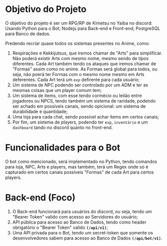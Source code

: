 # Objetivo do Projeto
  O objetivo do projeto é ser um RPG/RP de Kimetsu no Yaiba no discord: Usando Python para o Bot; Nodejs para Back-end e Front-end; PostgreSQL para Banco de dados.
  
  Predendo recriar quase todos os sistemas presentes no Anime, como: 
  1.  Respirações e Kekkijutsus, que iremos chamar de "Arts" para simplificar. Não poderá existir Arts com mesmo nome, mesmo sendo de tipos diferentes. Cada Art também tendo os ataques que iremos chamar de "Formas" assim como no anime. As Formas será global para todos, ou seja, não poerá ter Formas com o mesmo nome mesmo em Arts deferentes. Cada Art terá um `exp` defirente para cada usuário;
  2.  Um sistema de NPC podendo ser controlado por um ADM e ter as mesmas coisas que um player comum tem;
  3.  Um sistema de items, com esse tendo cormécio ou leilão entre jogadores ou NPCS, tendo também um sistema de raridade, podendo ser achado em possíveis canais, sendo opicional: um sistema de durabilidade e quantidade;
  4.  Uma loja para cada chat, sendo possível achar items em certos canais;
  5.  Por fim, um sistema de players, podendo ter `exp`, `inventário` e um `dashboard` tando no discord quanto no front-end.

# Funcionalidades para o Bot
  O bot como mencionado, será implementado no Python, tendo comandos para loja, NPC, Arts e players, mas também, terá um Regex onde só é capturado em certos canais possíveis "Formas" de cada Art para certos players.

# Back-end (Foco)
  1.  O Back-end funcionará para usuários do discord, ou seja, tendo um "Bearer Token" valido com acesso ao Servidores do usuário;
  2.  API pública para acesso ao Banco de Dados, tendo como header obrigatório o "Bearer Token" valido **`(/api/v1)`**;
  3.  Uma API privada para o Bot, tendo um secret-token que somente os desenvolvedores sabem para acesso ao Banco de Dados **`(/api/bot/v1)`**.